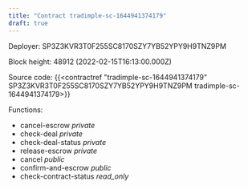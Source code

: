 ```yaml
---
title: "Contract tradimple-sc-1644941374179"
draft: true
---
```

Deployer: SP3Z3KVR3T0F255SC8170SZY7YB52YPY9H9TNZ9PM


 



Block height: 48912 (2022-02-15T16:13:00.000Z)

Source code: {{<contractref "tradimple-sc-1644941374179" SP3Z3KVR3T0F255SC8170SZY7YB52YPY9H9TNZ9PM tradimple-sc-1644941374179>}}

Functions:

* cancel-escrow _private_
* check-deal _private_
* check-deal-status _private_
* release-escrow _private_
* cancel _public_
* confirm-and-escrow _public_
* check-contract-status _read_only_

